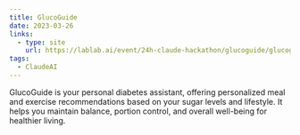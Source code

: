 ```yaml
---
title: GlucoGuide
date: 2023-03-26
links:
  - type: site
    url: https://lablab.ai/event/24h-claude-hackathon/glucoguide/glucoguide
tags:
  - ClaudeAI
---
```


GlucoGuide is your personal diabetes assistant, offering personalized meal and exercise recommendations based on your sugar levels and lifestyle. It helps you maintain balance, portion control, and overall well-being for healthier living.
<!--more-->
